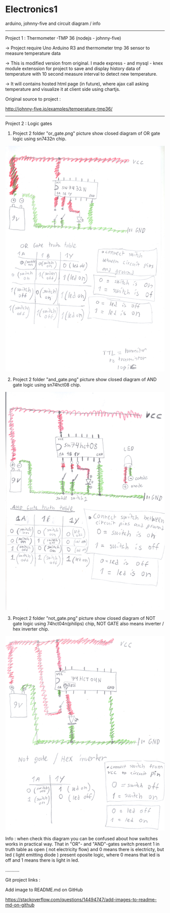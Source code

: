 # Electronics1
arduino, johnny-five and circuit diagram / info

_________________________________________________________

Project 1 : Thermometer -TMP 36 (nodejs - johnny-five) 

-> Project require Uno Arduino R3 and thermometer tmp 36 sensor to
measure temperature data

-> This is modified version from original. I made express -  and mysql - knex module 
extenssion for project to save and display history data of temperature with 10 second measure interval 
to detect new temperature.

-> It will contains hosted html page (in future), where ajax call asking temperature and visualize it at client side using chartjs.

Original source to project :

http://johnny-five.io/examples/temperature-tmp36/

__________________________________________________________


Project 2 : Logic gates 

1. Project 2 folder "or_gate.png" picture show closed diagram of OR gate logic using sn7432n chip.

![Alt text](Project2/or_gate.png?)

2. Project 2 folder "and_gate.png" picture show closed diagram of AND gate logic using sn74hct08 chip.

![Alt text](Project2/and_gate.png?)

3. Project 2 folder "not_gate.png" picture show closed diagram of NOT gate logic using 74hct04n(philips) chip, 
NOT GATE also means inverter / hex inverter chip.

![Alt text](Project2/not_gate.png?)

Info : when check this diagram you can be confused about how switches works in practical way. 
That in "OR"- and "AND"-gates switch present 1 in truth table as open ( not electricity flow) and 0
means there is electricty, but led ( light emitting diode ) present oposite logic, where 0 means that 
led is off and 1 means there is light in led.













...........

Git project links :

Add image to README.md on GitHub

https://stackoverflow.com/questions/14494747/add-images-to-readme-md-on-github






